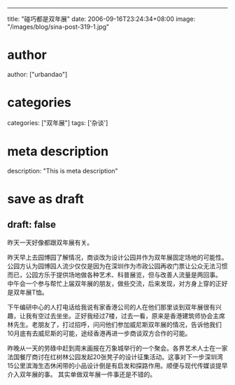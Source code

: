 
---
title: "碰巧都是双年展"
date: 2006-09-16T23:24:34+08:00
image: "/images/blog/sina-post-319-1.jpg"
# author
author: ["urbandao"]
# categories
categories: ["双年展"]
tags: ['杂谈']
# meta description
description: "This is meta description"
# save as draft
draft: false
---

昨天一天好像都跟双年展有关。

昨天早上去园博园了解情况，商谈改为设计公园并作为双年展固定场地的可能性。公园方认为园博园人流少仅仅是因为在深圳作为市政公园再收门票让公众无法习惯而已，公园方乐于提供场地做各种艺术、科普展览，但与改善人流量是两回事。
中午会一个参与帮忙上届双年展的朋友，做些交流，后来发现，对方身上穿的正好是双年展T恤。

下午编研中心的人打电话给我说有家香港公司的人在他们那里谈到双年展很有兴趣，让我有空过去坐坐。正好我经过7楼，过去一看，原来是香港建筑师协会主席林先生。老朋友了，打过招呼，问问他们参加威尼斯双年展的情况，告诉他我们10月底有去威尼斯的可能，途经香港再进一步商谈双方合作的可能。

昨晚从一天的劳碌中赶到周末画报在万象城举行的一个聚会。各界艺术人士在一家法国餐厅商讨在红树林公园发起20张凳子的设计征集活动。这事对下一步深圳湾15公里滨海生态休闲带的小品设计倒是有启发和探路作用。顺便与现代传媒谈提早介入双年展的事。
其实单做双年展一件事还是不错的。
